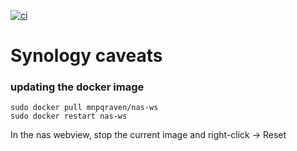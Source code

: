[![ci](https://github.com/mnpqraven/othi-monorepo/actions/workflows/main.yml/badge.svg)](https://github.com/mnpqraven/othi-monorepo/actions/workflows/main.yml)

# Synology caveats
### updating the docker image
```
sudo docker pull mnpqraven/nas-ws
sudo docker restart nas-ws
```
In the nas webview, stop the current image and right-click -> Reset
